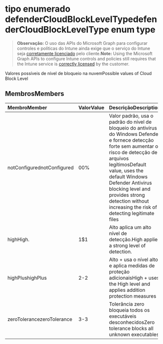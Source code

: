 # <a name="defendercloudblockleveltype-enum-type"></a><span data-ttu-id="45fb9-101">tipo enumerado defenderCloudBlockLevelType</span><span class="sxs-lookup"><span data-stu-id="45fb9-101">defenderCloudBlockLevelType enum type</span></span>

> <span data-ttu-id="45fb9-102">**Observação:** O uso das APIs do Microsoft Graph para configurar controles e políticas do Intune ainda exige que o serviço do Intune seja [corretamente licenciado](https://go.microsoft.com/fwlink/?linkid=839381) pelo cliente.</span><span class="sxs-lookup"><span data-stu-id="45fb9-102">**Note:** Using the Microsoft Graph APIs to configure Intune controls and policies still requires that the Intune service is [correctly licensed](https://go.microsoft.com/fwlink/?linkid=839381) by the customer.</span></span>

<span data-ttu-id="45fb9-103">Valores possíveis de nível de bloqueio na nuvem</span><span class="sxs-lookup"><span data-stu-id="45fb9-103">Possible values of Cloud Block Level</span></span>
## <a name="members"></a><span data-ttu-id="45fb9-104">Membros</span><span class="sxs-lookup"><span data-stu-id="45fb9-104">Members</span></span>
|<span data-ttu-id="45fb9-105">Membro</span><span class="sxs-lookup"><span data-stu-id="45fb9-105">Member</span></span>|<span data-ttu-id="45fb9-106">Valor</span><span class="sxs-lookup"><span data-stu-id="45fb9-106">Value</span></span>|<span data-ttu-id="45fb9-107">Descrição</span><span class="sxs-lookup"><span data-stu-id="45fb9-107">Description</span></span>|
|:---|:---|:---|
|<span data-ttu-id="45fb9-108">notConfigured</span><span class="sxs-lookup"><span data-stu-id="45fb9-108">notConfigured</span></span>|<span data-ttu-id="45fb9-109">0</span><span class="sxs-lookup"><span data-stu-id="45fb9-109">0%</span></span>|<span data-ttu-id="45fb9-110">Valor padrão, usa o padrão do nível de bloqueio do antivírus do Windows Defender e fornece detecção forte sem aumentar o risco de detecção de arquivos legítimos</span><span class="sxs-lookup"><span data-stu-id="45fb9-110">Default value, uses the default Windows Defender Antivirus blocking level and provides strong detection without increasing the risk of detecting legitimate files</span></span>|
|<span data-ttu-id="45fb9-111">high</span><span class="sxs-lookup"><span data-stu-id="45fb9-111">High.</span></span>|<span data-ttu-id="45fb9-112">1</span><span class="sxs-lookup"><span data-stu-id="45fb9-112">$1</span></span>|<span data-ttu-id="45fb9-113">Alto aplica um alto nível de detecção.</span><span class="sxs-lookup"><span data-stu-id="45fb9-113">High applies a strong level of detection.</span></span>|
|<span data-ttu-id="45fb9-114">highPlus</span><span class="sxs-lookup"><span data-stu-id="45fb9-114">highPlus</span></span>|<span data-ttu-id="45fb9-115">2</span><span class="sxs-lookup"><span data-stu-id="45fb9-115">-2</span></span>|<span data-ttu-id="45fb9-116">Alto + usa o nível alto e aplica medidas de proteção adicionais</span><span class="sxs-lookup"><span data-stu-id="45fb9-116">High + uses the High level and applies addition protection measures</span></span>|
|<span data-ttu-id="45fb9-117">zeroTolerance</span><span class="sxs-lookup"><span data-stu-id="45fb9-117">zeroTolerance</span></span>|<span data-ttu-id="45fb9-118">3</span><span class="sxs-lookup"><span data-stu-id="45fb9-118">-3</span></span>|<span data-ttu-id="45fb9-119">Tolerância zero bloqueia todos os executáveis desconhecidos</span><span class="sxs-lookup"><span data-stu-id="45fb9-119">Zero tolerance blocks all unknown executables</span></span>|



